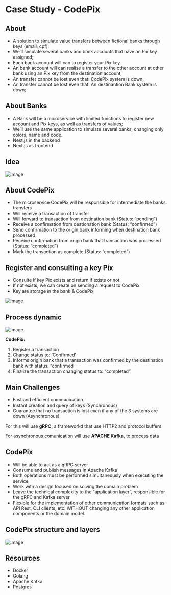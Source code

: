 # Case Study - CodePix

## About

- A solution to simulate value transfers between fictional banks through keys (email, cpf);
- We’ll simulate several banks and bank accounts that have an Pix key assigned;
- Each bank account will can to register your Pix key
- An bank account will can realise a transfer to the other account at other bank using an Pix key from the destination account;
- An transfer cannot be lost even that: CodePix system is down;
- An transfer cannot be lost even that: An destinantion Bank system is down;

## About Banks

- A Bank will be a microservice with limited functions to register new account and Pix keys, as well as transfers of values;
- We’ll use the same application to simulate several banks, changing only colors, name and code.
- Nest.js in the backend
- Next.js as frontend

## Idea

![image](https://user-images.githubusercontent.com/17819811/162598398-af8c5387-9982-4e48-9206-bf380755b2c9.png)


## About CodePix

- The microservice CodePix will be responsible for intermediate the banks transfers
- Will receive a transaction of transfer
- Will forward to transaction from destination bank (Status: “pending”)
- Receive a confirmation from destionation bank (Status: “confirmed”)
- Send confirmation to the origin bank informing when destination bank processed
- Receive confirmation from origin bank that transaction was processed (Status: “completed”)
- Mark the transaction as complete (Status: “completed”)

## Register and consulting a key Pix

- Consulte if key Pix exists and return if exists or not
- If not exists, we can create on sending a request to CodePix
- Key are storage in the bank & CodePix

![image](https://user-images.githubusercontent.com/17819811/162598370-f8421a0c-d616-41eb-b096-5f5539000d61.png)

## Process dynamic

![image](https://user-images.githubusercontent.com/17819811/162598380-dbe5f75a-90a2-4459-a294-bc391ddf802e.png)

**CodePix:**

1. Register a transaction
2. Change status to: ‘Confirmed’
3. Informs origin bank that a transaction was confirmed by the destination bank with status: “confirmed
4. Finalize the transaction changing status to: “completed”

## Main Challenges

- Fast and efficient communication
- Instant creation and query of keys (Synchronous)
- Guarantee that no transaction is lost even if any of the 3 systems are down (Asynchronous)

For this will use **gRPC,**  a frameworkd that use HTTP2 and protocol buffers

For asynchronous comunication will use **APACHE Kafka,** to process data

## CodePix

- Will be able to act as a gRPC server
- Consume and publish messages in Apache Kafka
- Both operations must be performed simultaneously when executing the service
- Work with a design focused on solving the domain problem
- Leave the technical complexity to the “application layer”, responsible for the gRPC and Kafka server
- Flexible for the implementation of other communication formats such as API Rest, CLI clients, etc. WITHOUT changing any other application components or the domain model.

## CodePix structure and layers

![image](https://user-images.githubusercontent.com/17819811/162598407-31c28b9a-3762-4458-b946-cbc7f14c4c52.png)

## Resources

- Docker
- Golang
- Apache Kafka
- Postgres

